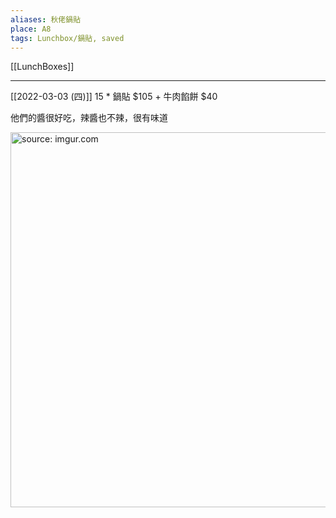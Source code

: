 ```yaml
---
aliases: 秋佬鍋貼
place: A8
tags: Lunchbox/鍋貼, saved
---
```


[[LunchBoxes]]

---
[[2022-03-03 (四)]] 15 * 鍋貼 $105 + 牛肉餡餅 $40

他們的醬很好吃，辣醬也不辣，很有味道

<a href="https://imgur.com/fuqgB5t"><img src="https://i.imgur.com/fuqgB5t.jpg" title="source: imgur.com" width="600px"/></a>

